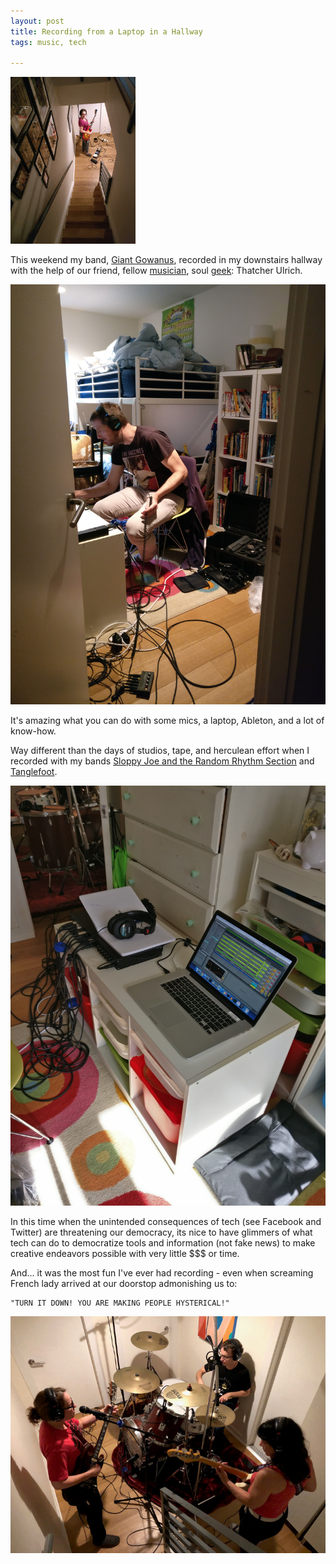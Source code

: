 ```yaml
---
layout: post  
title: Recording from a Laptop in a Hallway 
tags: music, tech

---
```


![](../images/hallway.jpg)

This weekend my band, [Giant Gowanus](http://giantgowan.us/), recorded in my downstairs hallway with the help of our friend, fellow [musician](https://open.spotify.com/artist/1rb7dRSPSAEGaOQouEx5Pg), soul [geek](http://tulrich.com/): Thatcher Ulrich.

![](../images/thatcher.jpg)

It's amazing what you can do with some mics, a laptop, Ableton, and a lot of know-how.

Way different than the days of studios, tape, and herculean effort when I recorded with my bands [Sloppy Joe and the Random Rhythm Section](https://www.facebook.com/Sloppy-Joe-and-the-Random-Rhythm-Section-841350822585897/) and [Tanglefoot](https://www.youtube.com/watch?v=wgDQiQhewTY).

![](../images/ableton.jpg)

In this time when the unintended consequences of tech (see Facebook and Twitter) are threatening our democracy, its nice to have glimmers of what tech can do to democratize tools and information (not fake news) to make creative endeavors possible with very little $$$ or time.

And... it was the most fun I've ever had recording - even when screaming French lady arrived at our doorstop admonishing us to:

	"TURN IT DOWN! YOU ARE MAKING PEOPLE HYSTERICAL!"

![](../images/all.jpg)

 

